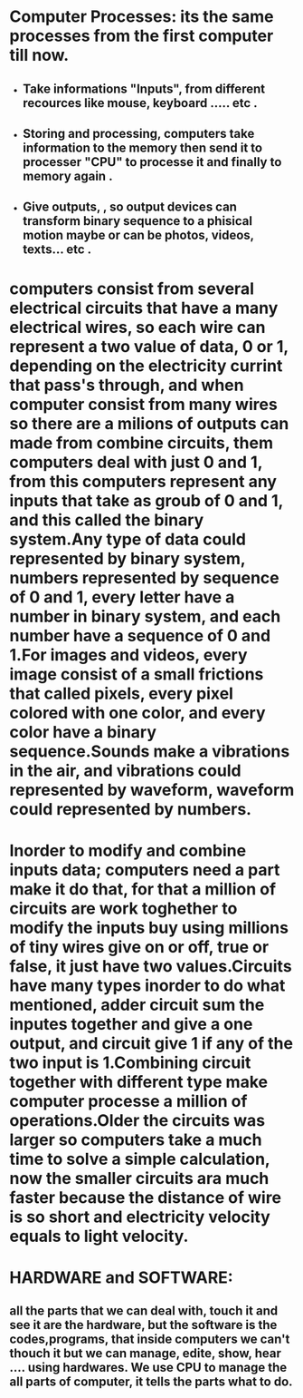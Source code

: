 # Computer Processes: its the same processes from the first computer till now.
+ ## Take informations "Inputs", from different recources like mouse, keyboard ..... etc . 
+ ## Storing and processing, computers take information to the memory then send it to processer "CPU" to processe it and finally to memory again .
+ ## Give outputs, , so output devices can transform binary sequence to a phisical motion maybe or can be photos, videos, texts... etc .
# computers consist from several electrical circuits that have a many electrical wires, so each wire can represent a two value of data, 0 or 1, depending on the electricity currint that pass's  through, and when computer consist from many wires so there are a milions of outputs can made from combine circuits, them computers deal with just 0 and 1, from this computers represent any inputs that take as groub of 0 and 1, and this called the binary system.Any type of data could represented by binary system, numbers represented by sequence of 0 and 1, every letter have a number in binary system, and each number have a sequence of 0 and 1.For images and videos, every image consist of a small frictions that called pixels, every pixel colored with one color, and every color have a binary sequence.Sounds make a vibrations in the air, and vibrations could represented by waveform, waveform could represented by numbers.
# Inorder to modify and combine inputs data; computers need a part make it do that, for that a million of circuits are work toghether to modify the inputs buy using millions of tiny wires give on or off, true or false, it just have two values.Circuits have many types inorder to do what mentioned, adder circuit sum the inputes together and give a one output, and circuit give 1 if any of the two input is 1.Combining circuit together with different type make computer processe a million of operations.Older the circuits was larger so computers take a much time to solve a simple calculation, now the smaller circuits ara much faster because the distance of wire is so short and electricity velocity equals to light velocity.
# HARDWARE and SOFTWARE:
## all the parts that we can deal with, touch it and see it are the hardware, but the software is the codes,programs, that inside computers we can't thouch it but we can manage, edite, show, hear .... using hardwares. We use CPU to manage the all parts of computer, it tells the parts what to do.


